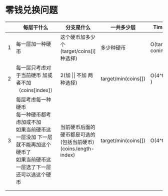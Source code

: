 # 零钱兑换问题

|      | 每层干什么                                                   | 分支是什么                                                   | 一共多少层          | Time O(branch^level)                 | Space O(level)         |
| ---- | ------------------------------------------------------------ | ------------------------------------------------------------ | ------------------- | ------------------------------------ | ---------------------- |
| 1    | 每一层加一种硬币                                             | 这个硬币加多少个<br />(target/coins[i]种选择)                | 多少种硬币          | O(target/Min(coins) ^ conins.length) | O(coins.length)        |
| 2    | 每一层只考虑对于当前硬币 加或者不加<br/>（coins[index]）     | 2(加 \|\| 不加 两种选择)                                     | target/min(coins[]) | O(4^tagret/min(coins[]) )            | O(target/min(coins[])) |
| 3    | 每层考虑每一种硬币<br />每一种硬币都考虑加或不加<br />如果当前硬币这一层没加 下一层就不能再加这个硬币了<br />如果当前硬币这一层选了下一层还可以选这个硬币 | 当前硬币后面的硬币都是可选的(包括当前硬币) (coins.length-index) | target/min(coins[]) | O(4^target/min(coins[]))             | O(target/min(coins[])) |
|      |                                                              |                                                              |                     |                                      |                        |
|      |                                                              |                                                              |                     |                                      |                        |

